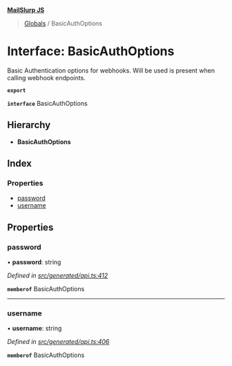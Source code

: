 **[MailSlurp JS](../README.md)**

> [Globals](../README.md) / BasicAuthOptions

# Interface: BasicAuthOptions

Basic Authentication options for webhooks. Will be used is present when calling webhook endpoints.

**`export`** 

**`interface`** BasicAuthOptions

## Hierarchy

* **BasicAuthOptions**

## Index

### Properties

* [password](basicauthoptions.md#password)
* [username](basicauthoptions.md#username)

## Properties

### password

•  **password**: string

*Defined in [src/generated/api.ts:412](https://github.com/mailslurp/mailslurp-client/blob/6b679b8/src/generated/api.ts#L412)*

**`memberof`** BasicAuthOptions

___

### username

•  **username**: string

*Defined in [src/generated/api.ts:406](https://github.com/mailslurp/mailslurp-client/blob/6b679b8/src/generated/api.ts#L406)*

**`memberof`** BasicAuthOptions
